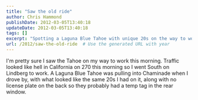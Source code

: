 ```yaml
---
title: "Saw the old ride"
author: Chris Hammond
publishDate: 2012-03-05T13:40:18
updateDate: 2012-03-05T13:40:18
tags: []
excerpt: "Spotting a Laguna Blue Tahoe with unique 20s on the way to work. Traffic in California was rough, but the Tahoe at Chaminade caught my eye."
url: /2012/saw-the-old-ride  # Use the generated URL with year
---
```

<p>I'm pretty sure I saw the Tahoe on my way to work this morning. Traffic looked like hell in California on 270 this morning so I went South on Lindberg to work. A Laguna Blue Tahoe was pulling into Chaminade when I drove by, with what looked like the same 20s I had on it, along with no license plate on the back so they probably had a temp tag in the rear window.</p>

